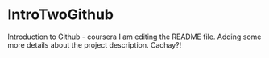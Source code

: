 # IntroTwoGithub
Introduction to Github - coursera
I am editing the README file. Adding some more details about the project description. Cachay?!

